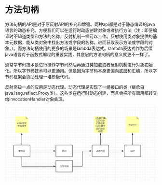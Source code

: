 # 方法句柄

方法句柄的API是对于原反射API的补充和增强。两种api都是对于静态编译的java语言的动态补充。方便我们可以在运行时动态创建对象或者执行方法（注：即便编译时不知道类型和方法的名称，反射机制一样可以工作。反射使用类对象提供的基本元数据，能从类对象中找出方法或字段的名称，进而获取表示方法或字段的对象。）。而方法句柄使用的更多的场景是lambda表达式。lambda表达式作为后续java语言对于函数式编程的重要实践，其底层的方法句柄的意义就更不一样了。

通常字节码技术是进行操作字节码然后再通过类加载或者反射机制进行对象初始化。所以字节码技术可以更通用。但是因为字节码本身更偏向底层和汇编，所以字节码框架会协助处理一堆模板代码。

反射高级一点的应用是动态代理。动态代理是实现了一组接口的类（继承自java.lang.reflect.Proxy类）。这些类在运行时动态创建，而且会把所有调用都转交给InvocationHandler对象处理。



![image-20220102100518140](%E6%96%B9%E6%B3%95%E5%8F%A5%E6%9F%84.assets/image-20220102100518140-1641089120465.png)